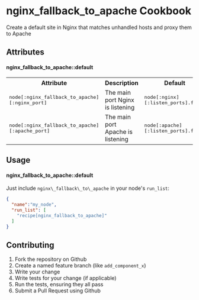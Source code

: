 nginx\_fallback\_to\_apache Cookbook
========================
Create a default site in Nginx that matches unhandled hosts and proxy them to Apache 

Attributes
----------
#### nginx\_fallback\_to\_apache::default
<table>
  <tr>
    <th>Attribute</th>
    <th>Description</th>
    <th>Default</th>
  </tr>
  <tr>
    <td><tt>node[:nginx_fallback_to_apache][:nginx_port]</tt></td>
    <td>The main port Nginx is listening</td>
    <td><tt>node[:nginx][:listen_ports].first</tt></td>
  </tr>
  <tr>
    <td><tt>node[:nginx_fallback_to_apache][:apache_port]</tt></td>
    <td>The main port Apache is listening</td>
    <td><tt>node[:apache][:listen_ports].first</tt></td>
  </tr>
</table>

Usage
-----
#### nginx\_fallback\_to\_apache::default
Just include `nginx\_fallback\_to\_apache` in your node's `run_list`:

```json
{
  "name":"my_node",
  "run_list": [
    "recipe[nginx_fallback_to_apache]"
  ]
}
```

Contributing
------------
1. Fork the repository on Github
2. Create a named feature branch (like `add_component_x`)
3. Write your change
4. Write tests for your change (if applicable)
5. Run the tests, ensuring they all pass
6. Submit a Pull Request using Github

